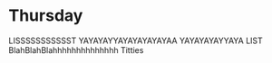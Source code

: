 # Thursday
LISSSSSSSSSSST
YAYAYAYYAYAYAYAYAYAA
YAYAYAYAYYAYA
LIST
BlahBlahBlahhhhhhhhhhhhhh Titties

